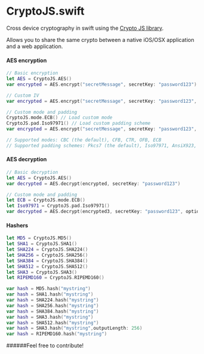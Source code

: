 # CryptoJS.swift
Cross device cryptography in swift using the [Crypto JS library](https://code.google.com/p/crypto-js/).

Allows you to share the same crypto between a native iOS/OSX application and a web application.

#### AES encryption

```swift
// Basic encryption
let AES = CryptoJS.AES()
var encrypted = AES.encrypt("secretMessage", secretKey: "password123")

// Custom IV
var encrypted = AES.encrypt("secretMessage", secretKey: "password123", options:["iv":123])

// Custom mode and padding
CryptoJS.mode.ECB() // Load custom mode
CryptoJS.pad.Iso97971() // Load custom padding scheme
var encrypted = AES.encrypt("secretMessage", secretKey: "password123", options:[ "mode": CryptoJS.mode().ECB, "padding": CryptoJS.pad().Iso97971 ])

// Supported modes: CBC (the default), CFB, CTR, OFB, ECB
// Supported padding schemes: Pkcs7 (the default), Iso97971, AnsiX923, Iso10126, ZeroPadding, NoPadding
```

#### AES decryption

```swift
// Basic decryption
let AES = CryptoJS.AES()
var decrypted = AES.decrypt(encrypted, secretKey: "password123")

// Custom mode and padding
let ECB = CryptoJS.mode.ECB()
let Iso97971 = CryptoJS.pad.Iso97971()
var decrypted = AES.decrypt(encrypted3, secretKey: "password123", options:[ "mode": CryptoJS.mode().ECB, "padding": CryptoJS.pad().Iso97971 ])
```

#### Hashers

```swift
let MD5 = CryptoJS.MD5()
let SHA1 = CryptoJS.SHA1()
let SHA224 = CryptoJS.SHA224()
let SHA256 = CryptoJS.SHA256()
let SHA384 = CryptoJS.SHA384()
let SHA512 = CryptoJS.SHA512()
let SHA3 = CryptoJS.SHA3()
let RIPEMD160 = CryptoJS.RIPEMD160()

var hash = MD5.hash("mystring")
var hash = SHA1.hash("mystring")
var hash = SHA224.hash("mystring")
var hash = SHA256.hash("mystring")
var hash = SHA384.hash("mystring")
var hash = SHA3.hash("mystring")
var hash = SHA512.hash("mystring")
var hash = SHA3.hash("mystring",outputLength: 256)
var hash = RIPEMD160.hash("mystring")
```

######Feel free to contribute!
